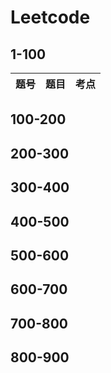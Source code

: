 # Leetcode
## 1-100

题号  |  题目  |  考点
-----|--------|-----

## 100-200
## 200-300
## 300-400
## 400-500
## 500-600
## 600-700
## 700-800
## 800-900
